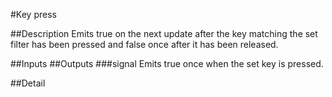 #Key press

##Description
Emits true on the next update after the key matching the set filter has been pressed and false once after it has been released.

##Inputs
##Outputs
###signal
Emits true once when the set key is pressed.

##Detail

